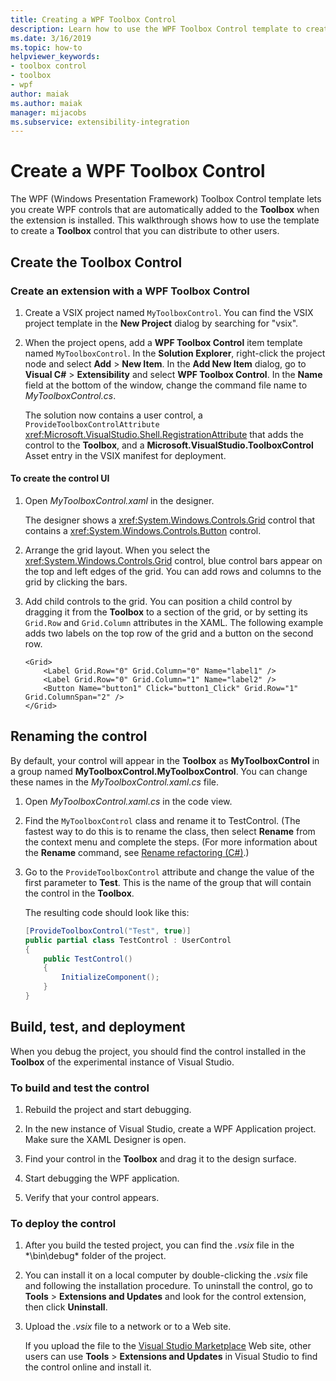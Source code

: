 ```yaml
---
title: Creating a WPF Toolbox Control
description: Learn how to use the WPF Toolbox Control template to create a Toolbox control that you can distribute to other users.
ms.date: 3/16/2019
ms.topic: how-to
helpviewer_keywords:
- toolbox control
- toolbox
- wpf
author: maiak
ms.author: maiak
manager: mijacobs
ms.subservice: extensibility-integration
---
```

# Create a WPF Toolbox Control

The WPF (Windows Presentation Framework) Toolbox Control template lets you create WPF controls that are automatically added to the **Toolbox** when the extension is installed. This walkthrough shows how to use the template to create a **Toolbox** control that you can distribute to other users.

## Create the Toolbox Control

### Create an extension with a WPF Toolbox Control

1. Create a VSIX project named `MyToolboxControl`. You can find the VSIX project template in the **New Project** dialog by searching for "vsix".

2. When the project opens, add a **WPF Toolbox Control** item template named `MyToolboxControl`. In the **Solution Explorer**, right-click the project node and select **Add** > **New Item**. In the **Add New Item** dialog, go to **Visual C#** > **Extensibility** and select **WPF Toolbox Control**. In the **Name** field at the bottom of the window, change the command file name to *MyToolboxControl.cs*.

    The solution now contains a user control, a `ProvideToolboxControlAttribute` <xref:Microsoft.VisualStudio.Shell.RegistrationAttribute> that adds the control to the **Toolbox**, and a **Microsoft.VisualStudio.ToolboxControl** Asset entry in the VSIX manifest for  deployment.

#### To create the control UI

1. Open *MyToolboxControl.xaml* in the designer.

    The designer shows a <xref:System.Windows.Controls.Grid> control that contains a <xref:System.Windows.Controls.Button> control.

2. Arrange the grid layout. When you select the <xref:System.Windows.Controls.Grid> control, blue control bars appear on the top and left edges of the grid. You can add rows and columns to the grid by clicking the bars.

3. Add child controls to the grid. You can position a child control by dragging it from the **Toolbox** to a section of the grid, or by setting its `Grid.Row` and `Grid.Column` attributes in the XAML. The following example adds two labels on the top row of the grid and a button on the second row.

    ```xaml
    <Grid>
        <Label Grid.Row="0" Grid.Column="0" Name="label1" />
        <Label Grid.Row="0" Grid.Column="1" Name="label2" />
        <Button Name="button1" Click="button1_Click" Grid.Row="1" Grid.ColumnSpan="2" />
    </Grid>
    ```

## Renaming the control

 By default, your control will appear in the **Toolbox** as **MyToolboxControl** in a group named **MyToolboxControl.MyToolboxControl**. You can change these names in the *MyToolboxControl.xaml.cs* file.

1. Open *MyToolboxControl.xaml.cs* in the code view.

2. Find the `MyToolboxControl` class and rename it to TestControl. (The fastest way to do this is to rename the class, then select **Rename** from the context menu and complete the steps. (For more information about the **Rename** command, see [Rename refactoring (C#)](../ide/reference/rename.md).)

3. Go to the `ProvideToolboxControl` attribute and change the value of the first parameter to **Test**. This is the name of the group that will contain the control in the **Toolbox**.

    The resulting code should look like this:

    ```csharp
    [ProvideToolboxControl("Test", true)]
    public partial class TestControl : UserControl
    {
        public TestControl()
        {
            InitializeComponent();
        }
    }
    ```

## Build, test, and deployment

 When you debug the project, you should find the control installed in the **Toolbox** of the experimental instance of Visual Studio.

### To build and test the control

1. Rebuild the project and start debugging.

2. In the new instance of Visual Studio, create a WPF Application project. Make sure the XAML Designer is open.

3. Find your control in the **Toolbox** and drag it to the design surface.

4. Start debugging the WPF application.

5. Verify that your control appears.

### To deploy the control

1. After you build the tested project, you can find the *.vsix* file in the *\bin\debug\* folder of the project.

2. You can install it on a local computer by double-clicking the *.vsix* file and following the installation procedure. To uninstall the control, go to **Tools** > **Extensions and Updates** and look for the control extension, then click **Uninstall**.

3. Upload the *.vsix* file to a network or to a Web site.

    If you upload the file to the [Visual Studio Marketplace](https://marketplace.visualstudio.com/) Web site, other users can use **Tools** > **Extensions and Updates** in Visual Studio to find the control online and install it.
